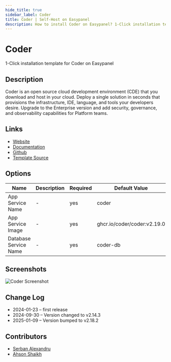 ```yaml
---
hide_title: true
sidebar_label: Coder
title: Coder | Self-Host on Easypanel
description: How to install Coder on Easypanel? 1-Click installation template for Coder on Easypanel
---
```


<!-- generated -->

# Coder

1-Click installation template for Coder on Easypanel

## Description

Coder is an open source cloud development environment (CDE) that you download and host in your cloud. Deploy a single solution in seconds that provisions the infrastructure, IDE, language, and tools your developers desire. Upgrade to the Enterprise version and add security, governance, and observability capabilities for Platform teams.

## Links

- [Website](https://coder.com)
- [Documentation](https://coder.com/docs/v2/latest)
- [Github](https://github.com/coder/coder)
- [Template Source](https://github.com/easypanel-io/templates/tree/main/templates/coder)

## Options

Name | Description | Required | Default Value
-|-|-|-
App Service Name | - | yes | coder
App Service Image | - | yes | ghcr.io/coder/coder:v2.19.0
Database Service Name | - | yes | coder-db

## Screenshots

![Coder Screenshot](./assets/screenshot.png)

## Change Log

- 2024-01-23 – first release
- 2024-09-30 – Version changed to v2.14.3
- 2025-01-09 – Version bumped to v2.18.2

## Contributors

- [Serban Alexandru](https://github.com/serban-alexandru)
- [Ahson Shaikh](https://github.com/MuhammadAhsanDonuts)
